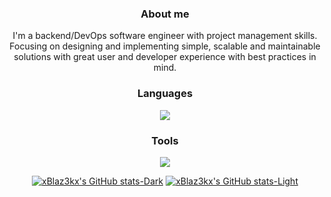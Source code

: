 <div align="center">
   
### About me

I'm a backend/DevOps software engineer with project management skills. Focusing on designing and implementing simple, scalable and maintainable solutions with great user and developer experience with best practices in mind.

### Languages

<a href="https://skillicons.dev">
   <img src="https://skillicons.dev/icons?i=go,kotlin,python,git,terraform" />
</a>

### Tools

<a href="https://skillicons.dev">
  <img src="https://skillicons.dev/icons?i=linux,docker,grafana,prometheus,rabbitmq,postman,redis,k8s,mongo,kafka,raspberrypi&perline=5" />
</a>
  
<br>

[![xBlaz3kx's GitHub stats-Dark](https://github-readme-stats.vercel.app/api?username=xBlaz3kx&show_icons=true&theme=dark#gh-dark-mode-only)](https://github.com/anuraghazra/github-readme-stats#gh-dark-mode-only)
[![xBlaz3kx's GitHub stats-Light](https://github-readme-stats.vercel.app/api?username=xBlaz3kx&show_icons=true&theme=default#gh-light-mode-only)](https://github.com/anuraghazra/github-readme-stats#gh-light-mode-only)

</div>
